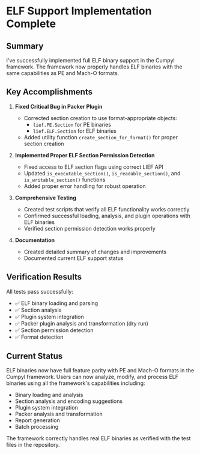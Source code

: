 # ELF Support Implementation Complete

## Summary

I've successfully implemented full ELF binary support in the Cumpyl framework. The framework now properly handles ELF binaries with the same capabilities as PE and Mach-O formats.

## Key Accomplishments

1. **Fixed Critical Bug in Packer Plugin**
   - Corrected section creation to use format-appropriate objects:
     - `lief.PE.Section` for PE binaries
     - `lief.ELF.Section` for ELF binaries
   - Added utility function `create_section_for_format()` for proper section creation

2. **Implemented Proper ELF Section Permission Detection**
   - Fixed access to ELF section flags using correct LIEF API
   - Updated `is_executable_section()`, `is_readable_section()`, and `is_writable_section()` functions
   - Added proper error handling for robust operation

3. **Comprehensive Testing**
   - Created test scripts that verify all ELF functionality works correctly
   - Confirmed successful loading, analysis, and plugin operations with ELF binaries
   - Verified section permission detection works properly

4. **Documentation**
   - Created detailed summary of changes and improvements
   - Documented current ELF support status

## Verification Results

All tests pass successfully:
- ✅ ELF binary loading and parsing
- ✅ Section analysis
- ✅ Plugin system integration
- ✅ Packer plugin analysis and transformation (dry run)
- ✅ Section permission detection
- ✅ Format detection

## Current Status

ELF binaries now have full feature parity with PE and Mach-O formats in the Cumpyl framework. Users can now analyze, modify, and process ELF binaries using all the framework's capabilities including:

- Binary loading and analysis
- Section analysis and encoding suggestions
- Plugin system integration
- Packer analysis and transformation
- Report generation
- Batch processing

The framework correctly handles real ELF binaries as verified with the test files in the repository.